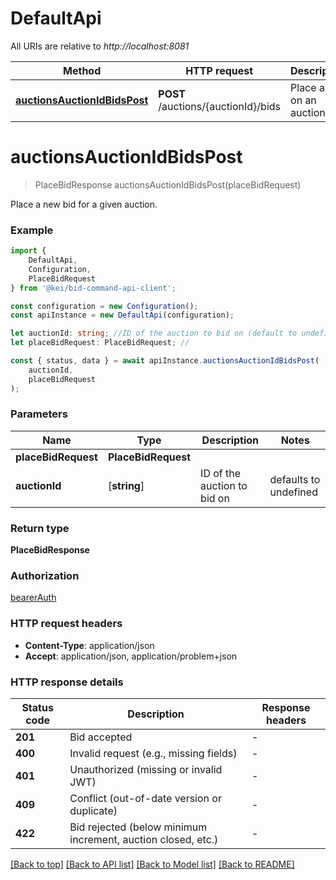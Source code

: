 # DefaultApi

All URIs are relative to *http://localhost:8081*

|Method | HTTP request | Description|
|------------- | ------------- | -------------|
|[**auctionsAuctionIdBidsPost**](#auctionsauctionidbidspost) | **POST** /auctions/{auctionId}/bids | Place a bid on an auction|

# **auctionsAuctionIdBidsPost**
> PlaceBidResponse auctionsAuctionIdBidsPost(placeBidRequest)

Place a new bid for a given auction.   

### Example

```typescript
import {
    DefaultApi,
    Configuration,
    PlaceBidRequest
} from '@kei/bid-command-api-client';

const configuration = new Configuration();
const apiInstance = new DefaultApi(configuration);

let auctionId: string; //ID of the auction to bid on (default to undefined)
let placeBidRequest: PlaceBidRequest; //

const { status, data } = await apiInstance.auctionsAuctionIdBidsPost(
    auctionId,
    placeBidRequest
);
```

### Parameters

|Name | Type | Description  | Notes|
|------------- | ------------- | ------------- | -------------|
| **placeBidRequest** | **PlaceBidRequest**|  | |
| **auctionId** | [**string**] | ID of the auction to bid on | defaults to undefined|


### Return type

**PlaceBidResponse**

### Authorization

[bearerAuth](../README.md#bearerAuth)

### HTTP request headers

 - **Content-Type**: application/json
 - **Accept**: application/json, application/problem+json


### HTTP response details
| Status code | Description | Response headers |
|-------------|-------------|------------------|
|**201** | Bid accepted |  -  |
|**400** | Invalid request (e.g., missing fields) |  -  |
|**401** | Unauthorized (missing or invalid JWT) |  -  |
|**409** | Conflict (out-of-date version or duplicate) |  -  |
|**422** | Bid rejected (below minimum increment, auction closed, etc.) |  -  |

[[Back to top]](#) [[Back to API list]](../README.md#documentation-for-api-endpoints) [[Back to Model list]](../README.md#documentation-for-models) [[Back to README]](../README.md)

